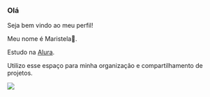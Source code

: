 ### Olá
Seja bem vindo ao meu perfil!

Meu nome é Maristela🌻.

Estudo na [Alura](http:www.alura.com.br).

Utilizo esse espaço para minha organização e compartilhamento de projetos.

![](https://media.tenor.com/SummmRpPsLMAAAAC/qoobee-agapi.gif)

